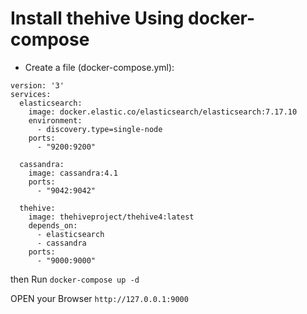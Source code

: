 # Install thehive Using docker-compose 


- Create a file (docker-compose.yml):
```
version: '3'
services:
  elasticsearch:
    image: docker.elastic.co/elasticsearch/elasticsearch:7.17.10
    environment:
      - discovery.type=single-node
    ports:
      - "9200:9200"

  cassandra:
    image: cassandra:4.1
    ports:
      - "9042:9042"

  thehive:
    image: thehiveproject/thehive4:latest
    depends_on:
      - elasticsearch
      - cassandra
    ports:
      - "9000:9000"
```
then Run `docker-compose up -d` 

OPEN your Browser `http://127.0.0.1:9000`
